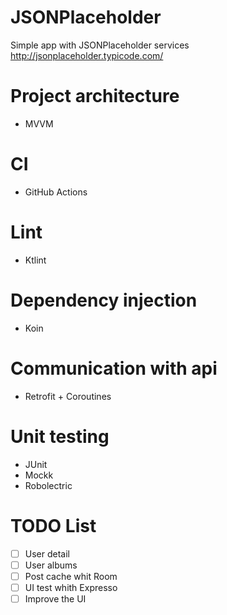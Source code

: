 # JSONPlaceholder
Simple app with JSONPlaceholder services http://jsonplaceholder.typicode.com/

# Project architecture
- MVVM

# CI
- GitHub Actions

# Lint
- Ktlint

# Dependency injection
- Koin

# Communication with api
- Retrofit + Coroutines

# Unit testing
- JUnit
- Mockk
- Robolectric

# TODO List
- [ ] User detail
- [ ] User albums
- [ ] Post cache whit Room
- [ ] UI test whith Expresso
- [ ] Improve the UI
